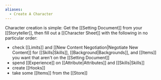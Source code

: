 ```yaml
---
aliases:
  - Create A Character
---
```

Character creation is simple: Get the [[Setting Document]] from your [[Storyteller]], then fill out a [[Character Sheet]] with the following in no particular order:
- check [[Limits]] and [[New Content Negotiation|Negotiate New Content]] for [[Skills|Skills]], [[Background|Backgrounds]], and [[Items]] you want that aren't on the [[Setting Document]]
- spend [[Experience]] on [[Attribute|Attributes]] and [[Skills|Skills]]
- create [[Hooks]]
- take some [[Items]] from the [[Store]]
